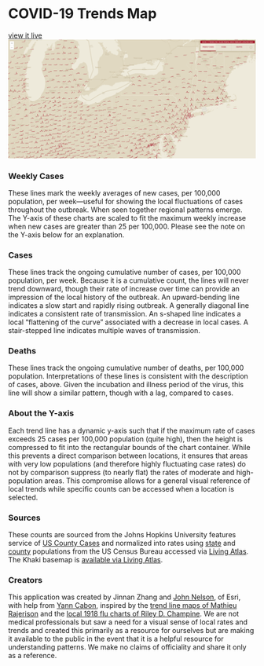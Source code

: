 # COVID-19 Trends Map
[view it live](https://livingatlas.arcgis.com/covidtrends/?@=-94.464,40.252,4)
![screenshot](./screenshot.png)

### Weekly Cases
These lines mark the weekly averages of new cases, per 100,000 population, per week—useful for showing the local fluctuations of cases throughout the outbreak. When seen together regional patterns emerge. The Y-axis of these charts are scaled to fit the maximum weekly increase when new cases are greater than 25 per 100,000. Please see the note on the Y-axis below for an explanation.

### Cases
These lines track the ongoing cumulative number of cases, per 100,000 population, per week. Because it is a cumulative count, the lines will never trend downward, though their rate of increase over time can provide an impression of the local history of the outbreak. An upward-bending line indicates a slow start and rapidly rising outbreak. A generally diagonal line indicates a consistent rate of transmission. An s-shaped line indicates a local “flattening of the curve” associated with a decrease in local cases. A stair-stepped line indicates multiple waves of transmission.

### Deaths
These lines track the ongoing cumulative number of deaths, per 100,000 population. Interpretations of these lines is consistent with the description of cases, above. Given the incubation and illness period of the virus, this line will show a similar pattern, though with a lag, compared to cases.

### About the Y-axis
Each trend line has a dynamic y-axis such that if the maximum rate of cases exceeds 25 cases per 100,000 population (quite high), then the height is compressed to fit into the rectangular bounds of the chart container. While this prevents a direct comparison between locations, it ensures that areas with very low populations (and therefore highly fluctuating case rates) do not by comparison suppress (to nearly flat) the rates of moderate and high-population areas. This compromise allows for a general visual reference of local trends while specific counts can be accessed when a location is selected.

### Sources
These counts are sourced from the Johns Hopkins University features service of [US County Cases](https://services9.arcgis.com/6Hv9AANartyT7fJW/ArcGIS/rest/services) and normalized into rates using [state](https://www.arcgis.com/home/item.html?id=99fd67933e754a1181cc755146be21ca) and [county](https://www.arcgis.com/home/item.html?id=7566e0221e5646f99ea249a197116605) populations from the US Census Bureau accessed via [Living Atlas](https://livingatlas.arcgis.com/en/browse/#d=2&q=usa%20population).
The Khaki basemap is [available via Living Atlas](https://livingatlas.arcgis.com/en/browse/#d=2&q=khaki).

### Creators
This application was created by Jinnan Zhang and [John Nelson](https://adventuresinmapping.com/), of Esri, with help from [Yann Cabon](https://github.com/ycabon), inspired by the [trend line maps of Mathieu Rajerison](https://datagistips.hypotheses.org/488) and the [local 1918 flu charts of Riley D. Champine](https://twitter.com/rileydchampine/status/1243552850728411143). We are not medical professionals but saw a need for a visual sense of local rates and trends and created this primarily as a resource for ourselves but are making it available to the public in the event that it is a helpful resource for understanding patterns. We make no claims of officiality and share it only as a reference.
